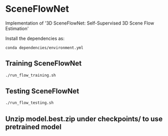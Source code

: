 # SceneFlowNet
Implementation of '3D SceneFlowNet: Self-Supervised 3D Scene Flow Estimation'

Install the dependencies as:
```
conda dependencies/environment.yml
```

## Training SceneFlowNet
```bash
./run_flow_training.sh
```
## Testing SceneFlowNet
```bash
./run_flow_testing.sh
```

## Unzip model.best.zip under checkpoints/ to use pretrained model
